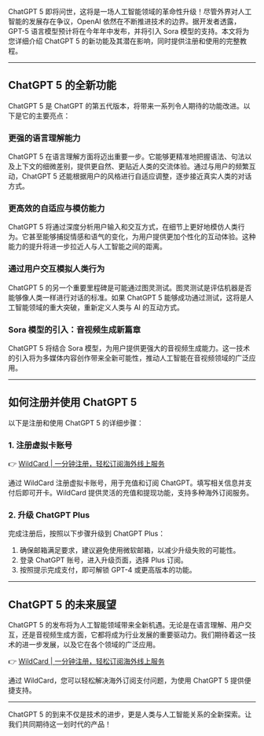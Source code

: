 ChatGPT 5 即将问世，这将是一场人工智能领域的革命性升级！尽管外界对人工智能的发展存在争议，OpenAI 依然在不断推进技术的边界。据开发者透露，GPT-5 语言模型预计将在今年年中发布，并将引入 Sora 模型的支持。本文将为您详细介绍 ChatGPT 5 的新功能及其潜在影响，同时提供注册和使用的完整教程。

---

## ChatGPT 5 的全新功能

ChatGPT 5 是 ChatGPT 的第五代版本，将带来一系列令人期待的功能改进。以下是它的主要亮点：

### 更强的语言理解能力

ChatGPT 5 在语言理解方面将迈出重要一步。它能够更精准地把握语法、句法以及上下文的细微差别，提供更自然、更贴近人类的交流体验。通过与用户的频繁互动，ChatGPT 5 还能根据用户的风格进行自适应调整，逐步接近真实人类的对话方式。

### 更高效的自适应与模仿能力

ChatGPT 5 将通过深度分析用户输入和交互方式，在细节上更好地模仿人类行为。它甚至能够捕捉情感和语气的变化，为用户提供更加个性化的互动体验。这种能力的提升将进一步拉近人与人工智能之间的距离。

### 通过用户交互模拟人类行为

ChatGPT 5 的另一个重要里程碑是可能通过图灵测试。图灵测试是评估机器是否能够像人类一样进行对话的标准。如果 ChatGPT 5 能够成功通过测试，这将是人工智能领域的重大突破，重新定义人类与 AI 的互动方式。

### Sora 模型的引入：音视频生成新篇章

ChatGPT 5 将结合 Sora 模型，为用户提供更强大的音视频生成能力。这一技术的引入将为多媒体内容创作带来全新可能性，推动人工智能在音视频领域的广泛应用。

---

## 如何注册并使用 ChatGPT 5

以下是注册和使用 ChatGPT 5 的详细步骤：

### 1. 注册虚拟卡账号

👉 [WildCard | 一分钟注册，轻松订阅海外线上服务](https://bit.ly/bewildcard)

通过 WildCard 注册虚拟卡账号，用于充值和订阅 ChatGPT。填写相关信息并支付后即可开卡。WildCard 提供灵活的充值和提现功能，支持多种海外订阅服务。

### 2. 升级 ChatGPT Plus

完成注册后，按照以下步骤升级到 ChatGPT Plus：

1. 确保邮箱满足要求，建议避免使用微软邮箱，以减少升级失败的可能性。
2. 登录 ChatGPT 账号，进入升级页面，选择 Plus 订阅。
3. 按照提示完成支付，即可解锁 GPT-4 或更高版本的功能。

---

## ChatGPT 5 的未来展望

ChatGPT 5 的发布将为人工智能领域带来全新机遇。无论是在语言理解、用户交互，还是音视频生成方面，它都将成为行业发展的重要驱动力。我们期待着这一技术的进一步发展，以及它在各个领域的广泛应用。

👉 [WildCard | 一分钟注册，轻松订阅海外线上服务](https://bit.ly/bewildcard)

通过 WildCard，您可以轻松解决海外订阅支付问题，为使用 ChatGPT 5 提供便捷支持。

---

ChatGPT 5 的到来不仅是技术的进步，更是人类与人工智能关系的全新探索。让我们共同期待这一划时代的产品！